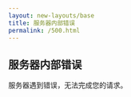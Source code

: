 ```yaml
---
layout: new-layouts/base
title: 服务器内部错误
permalink: /500.html
---
```


<section class="section">
    <h1>服务器内部错误</h1>
    服务器遇到错误，无法完成您的请求。
</section>
